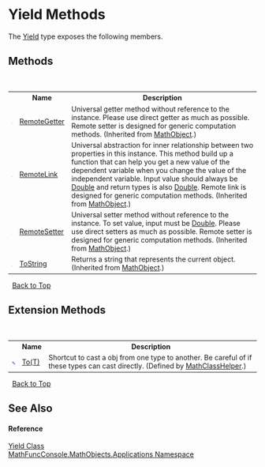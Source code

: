 # Yield Methods
 

The <a href="cf21bca7-6798-93de-434e-72a827d05327">Yield</a> type exposes the following members.


## Methods
&nbsp;<table><tr><th></th><th>Name</th><th>Description</th></tr><tr><td>![Public method](media/pubmethod.gif "Public method")</td><td><a href="090965dd-a373-63b1-08c1-bc38738ea2ad">RemoteGetter</a></td><td>
Universal getter method without reference to the instance. Please use direct getter as much as possible. Remote setter is designed for generic computation methods.
 (Inherited from <a href="bce605e3-e729-258a-0e66-9bfb6e48c607">MathObject</a>.)</td></tr><tr><td>![Public method](media/pubmethod.gif "Public method")</td><td><a href="f27fefd1-791f-1bb1-3e1e-c8d33f566812">RemoteLink</a></td><td>
Universal abstraction for inner relationship between two properties in this instance. This method build up a function that can help you get a new value of the dependent variable when you change the value of the independent variable. Input value should always be <a href="http://msdn2.microsoft.com/en-us/library/643eft0t" target="_blank">Double</a> and return types is also <a href="http://msdn2.microsoft.com/en-us/library/643eft0t" target="_blank">Double</a>. Remote link is designed for generic computation methods.
 (Inherited from <a href="bce605e3-e729-258a-0e66-9bfb6e48c607">MathObject</a>.)</td></tr><tr><td>![Public method](media/pubmethod.gif "Public method")</td><td><a href="9549b6b3-3f98-bc2d-f2fe-10355f8d5464">RemoteSetter</a></td><td>
Universal setter method without reference to the instance. To set value, input must be <a href="http://msdn2.microsoft.com/en-us/library/643eft0t" target="_blank">Double</a>. Please use direct setters as much as possible. Remote setter is designed for generic computation methods.
 (Inherited from <a href="bce605e3-e729-258a-0e66-9bfb6e48c607">MathObject</a>.)</td></tr><tr><td>![Public method](media/pubmethod.gif "Public method")</td><td><a href="da420a04-08e1-4ec7-b29f-b8446ae7263d">ToString</a></td><td>
Returns a string that represents the current object.
 (Inherited from <a href="bce605e3-e729-258a-0e66-9bfb6e48c607">MathObject</a>.)</td></tr></table>&nbsp;
<a href="#yield-methods">Back to Top</a>

## Extension Methods
&nbsp;<table><tr><th></th><th>Name</th><th>Description</th></tr><tr><td>![Public Extension Method](media/pubextension.gif "Public Extension Method")</td><td><a href="718ec2ab-e890-7d30-f161-f5a9ecf2f0b3">To(T)</a></td><td>
Shortcut to cast a obj from one type to another. Be careful of if these types can cast directly.
 (Defined by <a href="f8375fff-6215-8a0d-083f-b42a5658e465">MathClassHelper</a>.)</td></tr></table>&nbsp;
<a href="#yield-methods">Back to Top</a>

## See Also


#### Reference
<a href="cf21bca7-6798-93de-434e-72a827d05327">Yield Class</a><br /><a href="d9e4b2f9-9258-2f31-ca55-43e6b838bbc3">MathFuncConsole.MathObjects.Applications Namespace</a><br />